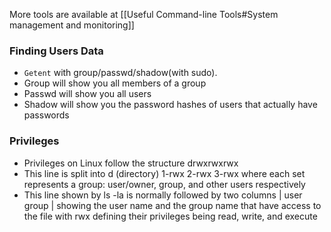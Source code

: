 More tools are available at [[Useful Command-line Tools#System management and monitoring]]

### Finding Users Data
- `Getent` with group/passwd/shadow(with sudo).  
-  Group  will show you all members of a group
-  Passwd will show you all users
-  Shadow will show you the password hashes of users that actually have passwords

### Privileges
-  Privileges on Linux follow the structure drwxrwxrwx
-  This line is split into d (directory) 1-rwx 2-rwx 3-rwx where each set represents a group: user/owner, group, and other users respectively
- This line shown by ls -la is normally followed by two columns | user group | showing the user name and the group name that have access to the file with rwx defining their privileges being read, write, and execute